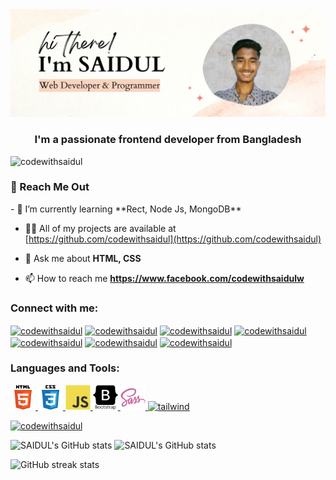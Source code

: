 <img src="https://github.com/codewithsaidul/codewithsaidul/blob/main/github-banner.png">

<h3 align="center">I'm a passionate frontend developer from Bangladesh</h3>

<p align="left"> <img src="https://komarev.com/ghpvc/?username=codewithsaidul&label=Profile%20views&color=0e75b6&style=flat" alt="codewithsaidul" /> </p>

<h3 align="left">🥀 Reach Me Out</h3>
- 🌱 I’m currently learning **Rect, Node Js, MongoDB**

- 👨‍💻 All of my projects are available at [https://github.com/codewithsaidul](https://github.com/codewithsaidul)

- 💬 Ask me about **HTML, CSS**

- 📫 How to reach me **https://www.facebook.com/codewithsaidulw**

<h3 align="left">Connect with me:</h3>
<p align="left">
<a href="https://twitter.com/codewithsaidul" target="blank"><img align="center" src="https://raw.githubusercontent.com/rahuldkjain/github-profile-readme-generator/master/src/images/icons/Social/twitter.svg" alt="codewithsaidul" height="30" width="40" /></a>
<a href="https://linkedin.com/in/codewithsaidul" target="blank"><img align="center" src="https://raw.githubusercontent.com/rahuldkjain/github-profile-readme-generator/master/src/images/icons/Social/linked-in-alt.svg" alt="codewithsaidul" height="30" width="40" /></a>
<a href="https://stackoverflow.com/users/codewithsaidul" target="blank"><img align="center" src="https://raw.githubusercontent.com/rahuldkjain/github-profile-readme-generator/master/src/images/icons/Social/stack-overflow.svg" alt="codewithsaidul" height="30" width="40" /></a>
<a href="https://fb.com/codewithsaidul" target="blank"><img align="center" src="https://raw.githubusercontent.com/rahuldkjain/github-profile-readme-generator/master/src/images/icons/Social/facebook.svg" alt="codewithsaidul" height="30" width="40" /></a>
<a href="https://instagram.com/codewithsaidul" target="blank"><img align="center" src="https://raw.githubusercontent.com/rahuldkjain/github-profile-readme-generator/master/src/images/icons/Social/instagram.svg" alt="codewithsaidul" height="30" width="40" /></a>
<a href="https://dribbble.com/codewithsaidul" target="blank"><img align="center" src="https://raw.githubusercontent.com/rahuldkjain/github-profile-readme-generator/master/src/images/icons/Social/dribbble.svg" alt="codewithsaidul" height="30" width="40" /></a>
<a href="https://codeforces.com/profile/codewithsaidul" target="blank"><img align="center" src="https://raw.githubusercontent.com/rahuldkjain/github-profile-readme-generator/master/src/images/icons/Social/codeforces.svg" alt="codewithsaidul" height="30" width="40" /></a>
</p>


<h3 align="left">Languages and Tools:</h3>
<p align="left"> <a href="https://www.w3.org/html/" target="_blank" rel="noreferrer"> <img src="https://raw.githubusercontent.com/devicons/devicon/master/icons/html5/html5-original-wordmark.svg" alt="html5" width="40" height="40"/> </a> <a href="https://www.w3schools.com/css/" target="_blank" rel="noreferrer"> <img src="https://raw.githubusercontent.com/devicons/devicon/master/icons/css3/css3-original-wordmark.svg" alt="css3" width="40" height="40"/> </a> <a href="https://developer.mozilla.org/en-US/docs/Web/JavaScript" target="_blank" rel="noreferrer"> <img src="https://raw.githubusercontent.com/devicons/devicon/master/icons/javascript/javascript-original.svg" alt="javascript" width="40" height="40"/> </a> <a href="https://getbootstrap.com" target="_blank" rel="noreferrer"> <img src="https://raw.githubusercontent.com/devicons/devicon/master/icons/bootstrap/bootstrap-plain-wordmark.svg" alt="bootstrap" width="40" height="40"/> </a>
<a href="https://sass-lang.com" target="_blank" rel="noreferrer"> <img src="https://raw.githubusercontent.com/devicons/devicon/master/icons/sass/sass-original.svg" alt="sass" width="40" height="40"/> </a> <a href="https://tailwindcss.com/" target="_blank" rel="noreferrer"> <img src="https://www.vectorlogo.zone/logos/tailwindcss/tailwindcss-icon.svg" alt="tailwind" width="40" height="40"/> </a> </p>

<p align="left"> <a href="https://github.com/ryo-ma/github-profile-trophy"><img src="https://github-profile-trophy.vercel.app/?username=codewithsaidul" alt="codewithsaidul" /></a> </p>


![SAIDUL's GitHub stats](https://github-readme-stats.vercel.app/api?username=codewithsaidul&show_icons=true&theme=merko)
![SAIDUL's GitHub stats](https://github-readme-stats.vercel.app/api?username=codewithsaidul&show_icons=true)

![GitHub streak stats](https://streak-stats.demolab.com/?user=codewithsaidul)  
